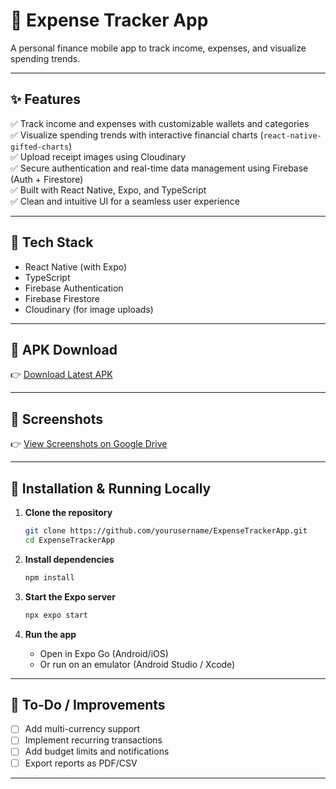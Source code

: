 # 📱 Expense Tracker App

A personal finance mobile app to track income, expenses, and visualize spending trends.

---

## ✨ Features

✅ Track income and expenses with customizable wallets and categories  
✅ Visualize spending trends with interactive financial charts (`react-native-gifted-charts`)  
✅ Upload receipt images using Cloudinary  
✅ Secure authentication and real-time data management using Firebase (Auth + Firestore)  
✅ Built with React Native, Expo, and TypeScript  
✅ Clean and intuitive UI for a seamless user experience  

---

## 🚀 Tech Stack

- React Native (with Expo)  
- TypeScript  
- Firebase Authentication  
- Firebase Firestore  
- Cloudinary (for image uploads)    

---

## 📲 APK Download

👉 [Download Latest APK](https://expo.dev/artifacts/eas/cx6Jhc5cyrVJAHaEzgX4jc.apk)

---

## 📸 Screenshots

👉 [View Screenshots on Google Drive](https://drive.google.com/drive/folders/1110LTow2IVn0lMZPozpelVYRrkoc3EK4)

---

## 🔧 Installation & Running Locally

1. **Clone the repository**

    ```bash
    git clone https://github.com/yourusername/ExpenseTrackerApp.git
    cd ExpenseTrackerApp
    ```

2. **Install dependencies**

    ```bash
    npm install
    ```

3. **Start the Expo server**

    ```bash
    npx expo start
    ```

4. **Run the app**

    - Open in Expo Go (Android/iOS)  
    - Or run on an emulator (Android Studio / Xcode)

---

## 📝 To-Do / Improvements

- [ ] Add multi-currency support  
- [ ] Implement recurring transactions  
- [ ] Add budget limits and notifications  
- [ ] Export reports as PDF/CSV  

---



